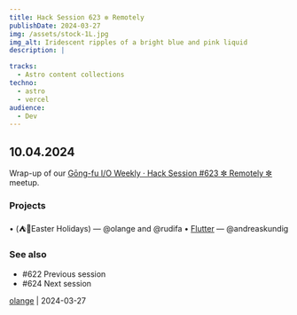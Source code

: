 ```yaml
---
title: Hack Session 623 ✼ Remotely
publishDate: 2024-03-27
img: /assets/stock-1L.jpg
img_alt: Iridescent ripples of a bright blue and pink liquid
description: |

tracks:
  - Astro content collections
techno:
  - astro
  - vercel
audience:
  - Dev
---
```


## 10.04.2024

Wrap-up of our [Gōng-fu I/O Weekly · Hack Session #623 ✼ Remotely ✼](https://www.meetup.com/fr-FR/gōngfuio/events/299936660/) meetup.

### Projects

• (⛺️🐇Easter Holidays) — @olange and @rudifa
• [Flutter](https://flutter.dev) — @andreaskundig

### See also

* #622 Previous session
* #624 Next session

[olange](https://github.com/olange) | 2024-03-27


